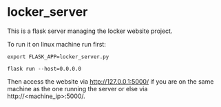 # locker_server
This is a flask server managing the locker website project.

To run it on linux machine run first:

`export FLASK_APP=locker_server.py`

`flask run --host=0.0.0.0`

Then access the website via http://127.0.0.1:5000/ if you are on the same machine as the one running the server
or else via http://<machine_ip>:5000/. 